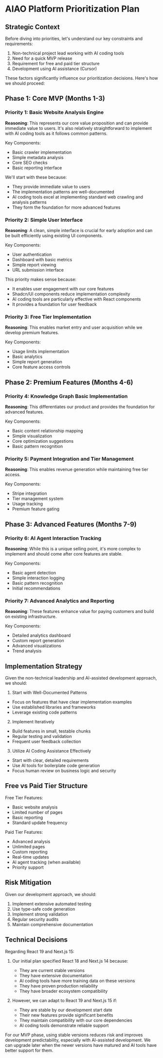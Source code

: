 # AIAO Platform Prioritization Plan

## Strategic Context

Before diving into priorities, let's understand our key constraints and requirements:

1. Non-technical project lead working with AI coding tools
2. Need for a quick MVP release
3. Requirement for free and paid tier structure
4. Development using AI assistance (Cursor)

These factors significantly influence our prioritization decisions. Here's how we should proceed:

## Phase 1: Core MVP (Months 1-3)

### Priority 1: Basic Website Analysis Engine
**Reasoning**: This represents our core value proposition and can provide immediate value to users. It's also relatively straightforward to implement with AI coding tools as it follows common patterns.

Key Components:
- Basic crawler implementation
- Simple metadata analysis
- Core SEO checks
- Basic reporting interface

We'll start with these because:
- They provide immediate value to users
- The implementation patterns are well-documented
- AI coding tools excel at implementing standard web crawling and analysis patterns
- They form the foundation for more advanced features

### Priority 2: Simple User Interface
**Reasoning**: A clean, simple interface is crucial for early adoption and can be built efficiently using existing UI components.

Key Components:
- User authentication
- Dashboard with basic metrics
- Simple report viewing
- URL submission interface

This priority makes sense because:
- It enables user engagement with our core features
- Shadcn/UI components reduce implementation complexity
- AI coding tools are particularly effective with React components
- It provides a foundation for user feedback

### Priority 3: Free Tier Implementation
**Reasoning**: This enables market entry and user acquisition while we develop premium features.

Key Components:
- Usage limits implementation
- Basic analytics
- Simple report generation
- Core feature access controls

## Phase 2: Premium Features (Months 4-6)

### Priority 4: Knowledge Graph Basic Implementation
**Reasoning**: This differentiates our product and provides the foundation for advanced features.

Key Components:
- Basic content relationship mapping
- Simple visualization
- Core optimization suggestions
- Basic pattern recognition

### Priority 5: Payment Integration and Tier Management
**Reasoning**: This enables revenue generation while maintaining free tier access.

Key Components:
- Stripe integration
- Tier management system
- Usage tracking
- Premium feature gating

## Phase 3: Advanced Features (Months 7-9)

### Priority 6: AI Agent Interaction Tracking
**Reasoning**: While this is a unique selling point, it's more complex to implement and should come after core features are stable.

Key Components:
- Basic agent detection
- Simple interaction logging
- Basic pattern recognition
- Initial recommendations

### Priority 7: Advanced Analytics and Reporting
**Reasoning**: These features enhance value for paying customers and build on existing infrastructure.

Key Components:
- Detailed analytics dashboard
- Custom report generation
- Advanced visualizations
- Trend analysis

## Implementation Strategy

Given the non-technical leadership and AI-assisted development approach, we should:

1. Start with Well-Documented Patterns
- Focus on features that have clear implementation examples
- Use established libraries and frameworks
- Leverage existing code patterns

2. Implement Iteratively
- Build features in small, testable chunks
- Regular testing and validation
- Frequent user feedback collection

3. Utilize AI Coding Assistance Effectively
- Start with clear, detailed requirements
- Use AI tools for boilerplate code generation
- Focus human review on business logic and security

## Free vs Paid Tier Structure

Free Tier Features:
- Basic website analysis
- Limited number of pages
- Basic reporting
- Standard update frequency

Paid Tier Features:
- Advanced analysis
- Unlimited pages
- Custom reporting
- Real-time updates
- AI agent tracking (when available)
- Priority support

## Risk Mitigation

Given our development approach, we should:
1. Implement extensive automated testing
2. Use type-safe code generation
3. Implement strong validation
4. Regular security audits
5. Maintain comprehensive documentation

## Technical Decisions

Regarding React 19 and Next.js 15:
1. Our initial plan specified React 18 and Next.js 14 because:
   - They are current stable versions
   - They have extensive documentation
   - AI coding tools have more training data on these versions
   - They have proven production reliability
   - They have broader ecosystem compatibility

2. However, we can adapt to React 19 and Next.js 15 if:
   - They are stable by our development start date
   - Their new features provide significant benefits
   - They maintain compatibility with our core dependencies
   - AI coding tools demonstrate reliable support

For our MVP phase, using stable versions reduces risk and improves development predictability, especially with AI-assisted development. We can upgrade later when the newer versions have matured and AI tools have better support for them.
